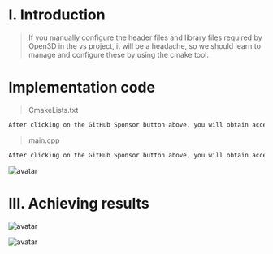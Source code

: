 #  I. Introduction 

>  If you manually configure the header files and library files required by Open3D in the vs project, it will be a headache, so we should learn to manage and configure these by using the cmake tool. 

#  Implementation code 

>  CmakeLists.txt 

 ```python  
After clicking on the GitHub Sponsor button above, you will obtain access permissions to my private code repository ( https://github.com/slowlon/my_code_bar ) to view this blog code. By searching the code number of this blog, you can find the code you need, code number is: 2024020309574080592
 ```  
>  main.cpp 

 ```python  
After clicking on the GitHub Sponsor button above, you will obtain access permissions to my private code repository ( https://github.com/slowlon/my_code_bar ) to view this blog code. By searching the code number of this blog, you can find the code you need, code number is: 2024020309574080592
 ```  
![avatar]( 3ad0fbd73ab2478d93dc56b0b7e215ee.png) 

#  III. Achieving results 

![avatar]( 62b97e012fb84d89bd06c4d850d45536.png) 

 ![avatar]( a526465d5f7d4554b23f601604b14a01.png) 

